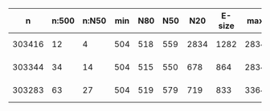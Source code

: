 n       |n:500  |n:N50  |min  |N80  |N50  |N20   |E-size  |max   |sum    |name
---     |---    |---    |---  |---  |---  |---   |---     |---   |---    |---
303416  |12     |4      |504  |518  |559  |2834  |1282    |2834  |8802   |ne234-unitigs.fa
303344  |34     |14     |504  |515  |550  |678   |864     |2834  |21139  |ne234-contigs.fa
303283  |63     |27     |504  |519  |579  |719   |833     |3364  |39638  |ne234-scaffolds.fa
